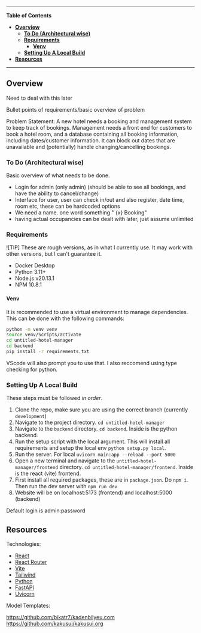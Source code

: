 ---------------------------------------------------------------------------------------------------------------------------------------------------
**Table of Contents**

- [**Overview**](#overview)
  - [**To Do (Architectural wise)**](#to-do-architectural-wise)
  - [**Requirements**](#requirements)
    - [**Venv**](#venv)
  - [**Setting Up A Local Build**](#setting-up-a-local-build)
- [**Resources**](#resources)

---------------------------------------------------------------------------------------------------------------------------------------------------

## **Overview**<a name="overview"></a>

Need to deal with this later

Bullet points of requirements/basic overview of problem

Problem Statement: 
A new hotel needs a booking and management system to keep track of bookings. Management needs a front end for customers to book a hotel room, and a database containing all booking information, including dates/customer information. It can block out dates that are unavailable and (potentially) handle changing/cancelling bookings.

### **To Do (Architectural wise)**<a name="to-do-architectural-wise"></a>

Basic overview of what needs to be done.

- Login for admin (only admin) (should be able to see all bookings, and have the ability to cancel/change)
- Interface for user, user can check in/out and also register, date time, room etc, these can be hardcoded options
- We need a name. one word something " {x} Booking"
- having actual occupancies can be dealt with later, just assume unlimited

### **Requirements**<a name="requirements"></a>

![TIP] These are rough versions, as in what I currently use. It may work with other versions, but I can't guarantee it.

- Docker Desktop
- Python 3.11+
- Node.js v20.13.1
- NPM 10.8.1

#### **Venv**

It is recommended to use a virtual environment to manage dependencies. This can be done with the following commands:

```bash
python -m venv venv
source venv/Scripts/activate
cd untitled-hotel-manager
cd backend
pip install -r requirements.txt
```

VScode will also prompt you to use that. I also reccomend using type checking for python.

### **Setting Up A Local Build**<a name="setting-up-a-local-build"></a>

These steps must be followed _in order_.

1. Clone the repo, make sure you are using the correct branch (currently `development`)
2. Navigate to the project directory. `cd untitled-hotel-manager`
3. Navigate to the `backend` directory. `cd backend`. Inside is the python backend.
4. Run the setup script with the local argument. This will install all requirements and setup the local env `python setup.py local`.
5. Run the server. For local `uvicorn main:app --reload --port 5000`
6. Open a new terminal and navigate to the `untitled-hotel-manager/frontend` directory. `cd untitled-hotel-manager/frontend`. Inside is the react (vite) frontend.
7. First install all required packages, these are in `package.json`. Do `npm i`. Then run the dev server with `npm run dev`
8. Website will be on localhost:5173 (frontend) and localhost:5000 (backend)

Default login is admin:password

## **Resources**

Technologies:

- [React](https://react.dev/)
- [React Router](https://reactrouter.com/en/main)
- [Vite](https://vitejs.dev/)
- [Tailwind](https://tailwindcss.com/)
- [Python](https://www.python.org/)
- [FastAPI](https://fastapi.tiangolo.com/)
- [Uvicorn](https://www.uvicorn.org/)

Model Templates:

  https://github.com/bikatr7/kadenbilyeu.com
  https://github.com/kakusui/kakusui.org